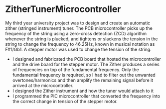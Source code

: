 # ZitherTunerMicrocontroller
My third year university project was to design and create an automatic zither (stringed instrument) tuner. The PCB microcontroller picks up the frequency of the string using a zero-cross detection (ZCD) algorithm whenever the string is plucked, and tightens or slackens the tension in the string to change the frequency to 46.25Hz, known in musical notation as F#1/Gb1. A stepper motor was used to change the tension of the string.

- I designed and fabricated the PCB board that hosted the microcontroller and the drive board for the stepper motor. The Zither produces a series of frequencies on top of the fundamental frequency. Only the fundamental frequency is required, so I had to filter out the unwanted overtones/harmonics and then amplify the remaining signal before it arrived at the microcontroller.
- I designed the Zither instrument and how the tuner would attach to it
- I programmed the PIC microcontroller that converted the frequency into the correct change in tension of the stepper motor. 
